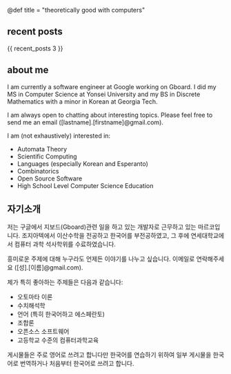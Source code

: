 @def title = "theoretically good with computers"

## recent posts

{{ recent_posts 3 }}

## about me

I am currently a software engineer at Google working on Gboard. I did my MS in Computer Science at Yonsei University and my BS in Discrete Mathematics with a minor in Korean at Georgia Tech.

I am always open to chatting about interesting topics. Please feel free to send me an email ([lastname].[firstname]@gmail.com).

I am (not exhaustively) interested in:
  * Automata Theory
  * Scientific Computing
  * Languages (especially Korean and Esperanto)
  * Combinatorics
  * Open Source Software
  * High School Level Computer Science Education

## 자기소개

저는 구글에서 지보드(Gboard)관련 일을 하고 있는 개발자로 근무하고 있는 마르코입니다. 조지아텍에서 이산수학을 전공하고 한국어를 부전공하였고, 그 후에 연세대학교에서 컴퓨터 과학 석사학위를 수료하였습니다.

흥미로운 주제에 대해 누구라도 언제든 이야기를 나누고 싶습니다. 이메일로 연락해주세요 ([성].[이름]@gmail.com).

제가 특히 좋아하는 주제들은 다음과 같습니다:
  * 오토마타 이론
  * 수치해석학
  * 언어 (특히 한국어하고 에스페란토)
  * 조합론
  * 오픈소스 소프트웨어
  * 고등학교 수준의 컴퓨터과학교육

게시물들은 주로 영어로 쓰려고 합니다만 한국어를 연습하기 위하여 일부 게시물을 한국어로 번역하거나 처음부터 한국어로 쓰려고 합니다.